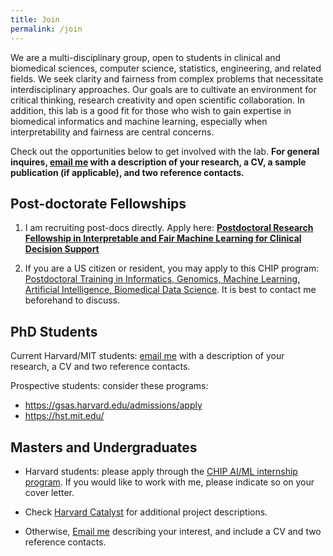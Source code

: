 ```yaml
---
title: Join
permalink: /join
---
```


[email]:<mailto:{{ site.email | encode_email }}>

We are a multi-disciplinary group, open to students in clinical and biomedical sciences, computer science, statistics, engineering, and related fields. 
We seek clarity and fairness from complex problems that necessitate interdisciplinary approaches. 
Our goals are to cultivate an environment for critical thinking, research creativity and open scientific collaboration. 
In addition, this lab is a good fit for those who wish to gain expertise in biomedical informatics and machine learning, especially when interpretability and fairness are central concerns. 

Check out the opportunities below to get involved with the lab. 
**For general inquires, [email me][email] with a description of your research, a CV, a sample publication (if applicable), and two reference contacts.**

## Post-doctorate Fellowships

1. I am recruiting post-docs directly. Apply here: [**Postdoctoral Research Fellowship in Interpretable and Fair Machine Learning for Clinical Decision Support**](postdoctoral_fellow)

2. If you are a US citizen or resident, you may apply to this CHIP program: [Postdoctoral Training in Informatics, Genomics, Machine Learning, Artificial Intelligence, Biomedical Data Science](http://www.chip.org/training/postdoctoral-training-informatics-genomics-machine-learning-artificial-intelligence). It is best to contact me beforehand to discuss. 


## PhD Students

Current Harvard/MIT students: [email me][email] with a description of your research, a CV and two reference contacts.

Prospective students: consider these programs:

- <https://gsas.harvard.edu/admissions/apply>
- <https://hst.mit.edu/>


## Masters and Undergraduates

- Harvard students: please apply through the [CHIP AI/ML internship program](http://www.chip.org/internship/chip-ai-internship).
If you would like to work with me, please indicate so on your cover letter.

- Check [Harvard Catalyst](https://connects.catalyst.harvard.edu/Profiles/display/Person/200560) for additional project descriptions. 

- Otherwise, [Email me][email] describing your interest, and include a CV and two reference contacts.

